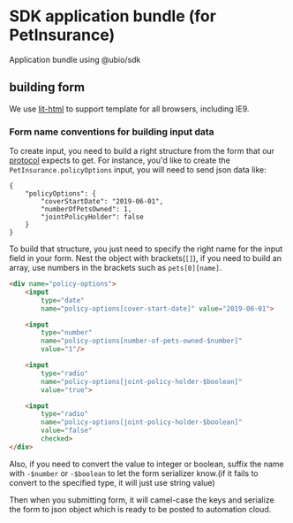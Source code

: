 # SDK application bundle (for PetInsurance)
Application bundle using @ubio/sdk

## building form
We use [lit-html](https://lit-html.polymer-project.org/guide) to support template for all browsers, including IE9.

### Form name conventions for building input data
To create input, you need to build a right structure from the form that our [protocol](https://protocol.automationcloud.net/) expects to get. For instance, you'd like to create the `PetInsurance.policyOptions` input, you will need to send json data like:
```
{
    "policyOptions": {
        "coverStartDate": "2019-06-01",
        "numberOfPetsOwned": 1,
        "jointPolicyHolder": false
    }
}
```

To build that structure, you just need to specify the right name for the input field in your form. Nest the object with brackets(`[]`), if you need to build an array, use numbers in the brackets such as `pets[0][name]`.
```html
<div name="policy-options">
    <input
        type="date"
        name="policy-options[cover-start-date]" value="2019-06-01">

    <input
        type="number"
        name="policy-options[number-of-pets-owned-$number]"
        value="1"/>

    <input
        type="radio"
        name="policy-options[joint-policy-holder-$boolean]"
        value="true">

    <input
        type="radio"
        name="policy-options[joint-policy-holder-$boolean]"
        value="false"
        checked>
</div>
```
Also, if you need to convert the value to integer or boolean, suffix the name with `-$number` or `-$boolean` to let the form serializer know.(if it fails to convert to the specified type, it will just use string value)

Then when you submitting form, it will camel-case the keys and serialize the form to json object which is ready to be posted to automation cloud.



